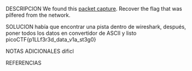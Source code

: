 
DESCRIPCION
We found this [packet capture](https://jupiter.challenges.picoctf.org/static/b506393b6f9d53b94011df000c534759/capture.pcap). Recover the flag that was pilfered from the network.

SOLUCION
había que encontrar una pista dentro de wireshark, después, poner todos los datos en convertidor de ASCII y listo
picoCTF{p1LLf3r3d_data_v1a_st3g0}

NOTAS ADICIONALES
dificl

REFERENCIAS
